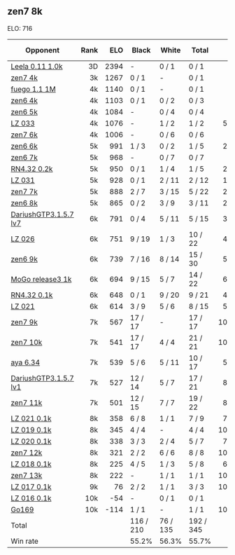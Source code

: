 ## zen7 8k ##

ELO: 716

Opponent | Rank | ELO | Black | White | Total | Win rate
---------|-----:|----:|-------|-------|-------|-------:
[Leela 0.11 1.0k](Leela%200.11%201.0k.md) | 3D | 2394 | - | 0 / 1 | 0 / 1 | 0.0%
[zen7 4k](zen7%204k.md) | 3k | 1267 | 0 / 1 | - | 0 / 1 | 0.0%
[fuego 1.1 1M](fuego%201.1%201M.md) | 4k | 1140 | 0 / 1 | - | 0 / 1 | 0.0%
[zen6 4k](zen6%204k.md) | 4k | 1103 | 0 / 1 | 0 / 2 | 0 / 3 | 0.0%
[zen6 5k](zen6%205k.md) | 4k | 1084 | - | 0 / 4 | 0 / 4 | 0.0%
[LZ 033](LZ%20033.md) | 4k | 1076 | - | 1 / 2 | 1 / 2 | 50.0%
[zen7 6k](zen7%206k.md) | 4k | 1006 | - | 0 / 6 | 0 / 6 | 0.0%
[zen6 6k](zen6%206k.md) | 5k | 991 | 1 / 3 | 0 / 2 | 1 / 5 | 20.0%
[zen6 7k](zen6%207k.md) | 5k | 968 | - | 0 / 7 | 0 / 7 | 0.0%
[RN4.32 0.2k](RN4.32%200.2k.md) | 5k | 950 | 0 / 1 | 1 / 4 | 1 / 5 | 20.0%
[LZ 031](LZ%20031.md) | 5k | 928 | 0 / 1 | 2 / 11 | 2 / 12 | 16.7%
[zen7 7k](zen7%207k.md) | 5k | 888 | 2 / 7 | 3 / 15 | 5 / 22 | 22.7%
[zen6 8k](zen6%208k.md) | 5k | 865 | 0 / 2 | 3 / 9 | 3 / 11 | 27.3%
[DariushGTP3.1.5.7 lv7](DariushGTP3.1.5.7%20lv7.md) | 6k | 791 | 0 / 4 | 5 / 11 | 5 / 15 | 33.3%
[LZ 026](LZ%20026.md) | 6k | 751 | 9 / 19 | 1 / 3 | 10 / 22 | 45.5%
[zen6 9k](zen6%209k.md) | 6k | 739 | 7 / 16 | 8 / 14 | 15 / 30 | 50.0%
[MoGo release3 1k](MoGo%20release3%201k.md) | 6k | 694 | 9 / 15 | 5 / 7 | 14 / 22 | 63.6%
[RN4.32 0.1k](RN4.32%200.1k.md) | 6k | 648 | 0 / 1 | 9 / 20 | 9 / 21 | 42.9%
[LZ 021](LZ%20021.md) | 6k | 614 | 3 / 9 | 5 / 6 | 8 / 15 | 53.3%
[zen7 9k](zen7%209k.md) | 7k | 567 | 17 / 17 | - | 17 / 17 | 100.0%
[zen7 10k](zen7%2010k.md) | 7k | 541 | 17 / 17 | 4 / 4 | 21 / 21 | 100.0%
[aya 6.34](aya%206.34.md) | 7k | 539 | 5 / 6 | 5 / 11 | 10 / 17 | 58.8%
[DariushGTP3.1.5.7 lv1](DariushGTP3.1.5.7%20lv1.md) | 7k | 527 | 12 / 14 | 5 / 7 | 17 / 21 | 81.0%
[zen7 11k](zen7%2011k.md) | 7k | 501 | 12 / 15 | 7 / 7 | 19 / 22 | 86.4%
[LZ 021 0.1k](LZ%20021%200.1k.md) | 8k | 358 | 6 / 8 | 1 / 1 | 7 / 9 | 77.8%
[LZ 019 0.1k](LZ%20019%200.1k.md) | 8k | 345 | 4 / 4 | - | 4 / 4 | 100.0%
[LZ 020 0.1k](LZ%20020%200.1k.md) | 8k | 338 | 3 / 3 | 2 / 4 | 5 / 7 | 71.4%
[zen7 12k](zen7%2012k.md) | 8k | 321 | 2 / 2 | 6 / 6 | 8 / 8 | 100.0%
[LZ 018 0.1k](LZ%20018%200.1k.md) | 8k | 225 | 4 / 5 | 1 / 3 | 5 / 8 | 62.5%
[zen7 13k](zen7%2013k.md) | 8k | 222 | - | 1 / 1 | 1 / 1 | 100.0%
[LZ 017 0.1k](LZ%20017%200.1k.md) | 9k | 76 | 2 / 2 | 1 / 1 | 3 / 3 | 100.0%
[LZ 016 0.1k](LZ%20016%200.1k.md) | 10k | -54 | - | 0 / 1 | 0 / 1 | 0.0%
[Go169](Go169.md) | 10k | -114 | 1 / 1 | - | 1 / 1 | 100.0%
Total | | | 116 / 210 | 76 / 135 | 192 / 345 | 
Win rate| | | 55.2% | 56.3% | 55.7% | 
